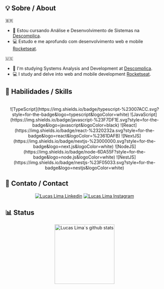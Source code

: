 ## 💡 Sobre / About

🇧🇷

<!-- - ⚒️ Trabalhando como Desenvolvedor Web e Android Mobile na [Decklink](http://declink.com.br/). -->
- 🧠 Estou cursando Análise e Desenvolvimento de Sistemas na [Descomplica](https://descomplica.com.br/faculdade/tecnologia/analise-e-desenvolvimento-de-sistemas/).
- 💻 Estudo e me aprofundo com desenvolvimento web e mobile [Rocketseat](https://www.rocketseat.com.br/).

🇺🇸

<!-- - ⚒️ Working as a Web and Android Mobile Developer at [Decklink](http://declink.com.br/). -->
- 🧠 I'm studying Systems Analysis and Development at [Descomplica](https://descomplica.com.br/faculdade/tecnologia/analise-e-desenvolvimento-de-sistemas/).
- 💻 I study and delve into web and mobile development [Rocketseat](https://www.rocketseat.com.br/).

## 🤹 Habilidades / Skills

<section align='center'><br>
  ![TypeScript](https://img.shields.io/badge/typescript-%23007ACC.svg?style=for-the-badge&logo=typescript&logoColor=white)
  ![JavaScript](https://img.shields.io/badge/javascript-%23F7DF1E.svg?style=for-the-badge&logo=javascript&logoColor=black)
  ![React](https://img.shields.io/badge/react-%2320232a.svg?style=for-the-badge&logo=react&logoColor=%2361DAFB)
  ![NextJS](https://img.shields.io/badge/nextjs-%23000000.svg?style=for-the-badge&logo=next.js&logoColor=white)
  ![NodeJS](https://img.shields.io/badge/node-6DA55F?style=for-the-badge&logo=node.js&logoColor=white)
  ![NestJS](https://img.shields.io/badge/nestjs-%23F05033.svg?style=for-the-badge&logo=nestjs&logoColor=white)
</section>

<!-- ## 🌱 Aprimorando / Improving -->

<!-- <section align='center'><br> -->
 
<!-- ![NestJS](https://img.shields.io/badge/nestjs-%23000000.svg?style=for-the-badge&logo=nestjs&logoColor=white) -->
<!-- ![Java](https://img.shields.io/badge/java-%23000000.svg?style=for-the-badge&logo=openjdk&logoColor=white) -->
<!-- ![Spring Boot](https://img.shields.io/badge/springboot-%23000000.svg?style=for-the-badge&logo=springboot&logoColor=white) -->
<!-- ![Python](https://img.shields.io/badge/python-%23000000?style=for-the-badge&logo=python&logoColor=white) -->

<!-- </section> -->

 ## 🤝 Contato / Contact

<section align='center'>
<a href='https://www.linkedin.com/in/developerlucaslima/' target='_blank' ><img align='center' alt='Lucas Lima Linkedin' src='https://img.shields.io/badge/LinkedIn-0077B5?style=for-the-badge&logo=linkedin&logoColor=white'/></a>
<a href='https://www.instagram.com/devlucaslima/' target='_blank' ><img align='center' alt='Lucas Lima Instagram' src='https://img.shields.io/badge/Instagram-e56969?style=for-the-badge&logo=instagram&logoColor=white'/></a>
</section>

## 📊 Status

<section align='center'>
<!-- <img height='190em' src="https://github-readme-streak-stats.herokuapp.com/?user=developerlucaslima&theme=tokyonight&hide_border=true)" alt="Lucas Lima`s github stats" /> -->
<img height='190em' src="https://github-readme-stats.vercel.app/api/top-langs/?username=developerlucaslima&layout=compact&langs_count=7&theme=tokyonight" alt="Lucas Lima`s github stats"/>
</section>
    

